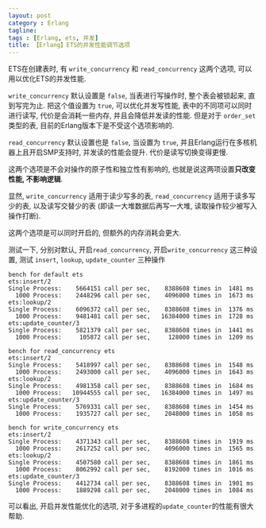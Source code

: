 ```yaml
---
layout: post
category : Erlang
tagline:
tags : [Erlang, ets, 并发]
title: 【Erlang】ETS的并发性能调节选项
---
```


ETS在创建表时, 有 `write_concurrency` 和 `read_concurrency` 这两个选项,
可以用以优化ETS的并发性能.

`write_concurrency` 默认设置是 `false`, 当表进行写操作时,
整个表会被锁起来, 直到写完为止. 把这个值设置为 `true`, 可以优化并发写性能,
表中的不同项可以同时进行读写, 代价是会消耗一些内存, 并且会降低并发读的性能.
但是对于 `order_set` 类型的表, 目前的Erlang版本下是不受这个选项影响的.

`read_concurrency` 默认设置也是 `false`, 当设置为 `true`,
并且Erlang运行在多核机器上且开启SMP支持时, 并发读的性能会提升.
代价是读写切换变得更慢.

这两个选项是不会对操作的原子性和独立性有影响的,
也就是说这两项设置**只改变性能, 不影响逻辑**.

显然, `write_concurrency` 适用于读少写多的表,
`read_concurrency` 适用于读多写少的表, 以及读写交替少的表
(即读一大堆数据后再写一大堆, 读取操作较少被写入操作打断).

这两个选项是可以同时开启的, 但额外的内存消耗会更大.

测试一下, 分别对默认, 开启`read_concurrency`, 开启`write_concurrency` 这三种设置,
测试 `insert`, `lookup`, `update_counter` 三种操作

    bench for default ets
    ets:insert/2
    Single Process:    5664151 call per sec,    8388608 times in  1481 ms
      1000 Process:    2448296 call per sec,    4096000 times in  1673 ms
    ets:lookup/2
    Single Process:    6096372 call per sec,    8388608 times in  1376 ms
      1000 Process:    9481481 call per sec,   16384000 times in  1728 ms
    ets:update_counter/3
    Single Process:    5821379 call per sec,    8388608 times in  1441 ms
      1000 Process:     105872 call per sec,     128000 times in  1209 ms

    bench for read_concurrency ets
    ets:insert/2
    Single Process:    5418997 call per sec,    8388608 times in  1548 ms
      1000 Process:    2493000 call per sec,    4096000 times in  1643 ms
    ets:lookup/2
    Single Process:    4981358 call per sec,    8388608 times in  1684 ms
      1000 Process:   10944555 call per sec,   16384000 times in  1497 ms
    ets:update_counter/3
    Single Process:    5769331 call per sec,    8388608 times in  1454 ms
      1000 Process:    1935727 call per sec,    2048000 times in  1058 ms

    bench for write_concurrency ets
    ets:insert/2
    Single Process:    4371343 call per sec,    8388608 times in  1919 ms
      1000 Process:    2617252 call per sec,    4096000 times in  1565 ms
    ets:lookup/2
    Single Process:    4507580 call per sec,    8388608 times in  1861 ms
      1000 Process:    8062992 call per sec,    8192000 times in  1016 ms
    ets:update_counter/3
    Single Process:    4412734 call per sec,    8388608 times in  1901 ms
      1000 Process:    1889298 call per sec,    2048000 times in  1084 ms

可以看出, 开启并发性能优化的选项, 对于多进程的`update_counter`的性能有很大帮助.

